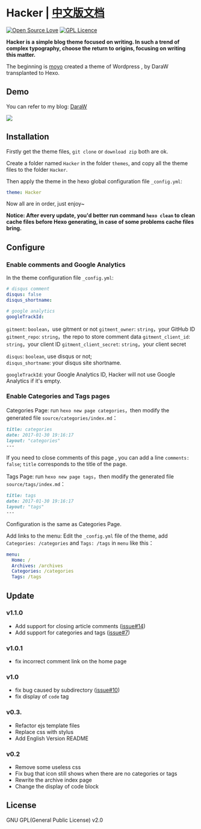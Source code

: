 # Hacker | [中文版文档](/README_zh-CN.md)
[![Open Source Love](https://badges.frapsoft.com/os/v1/open-source.svg?v=103)](https://github.com/ellerbrock/open-source-badge/)  [![GPL Licence](https://badges.frapsoft.com/os/gpl/gpl.svg?v=103)](https://opensource.org/licenses/GPL-2.0)  


__Hacker is a simple blog theme focused on writing. In such a trend of complex typography, choose the return to origins, focusing on writing this matter.__  

The beginning is [moyo](http://liuxinyu.me/) created a theme of Wordpress , by DaraW transplanted to Hexo.

## Demo
You can refer to my blog: [DaraW](http://blog.daraw.cn/)  

![](https://ooo.0o0.ooo/2016/08/04/57a306f56bee2.png
)

## Installation
Firstly get the theme files, `git clone` or `download zip` both are ok.  

Create a folder named `Hacker` in the folder `themes`, and copy all the theme files to the folder `Hacker`.  

Then apply the theme in the hexo global configuration file `_config.yml`:

```yaml
theme: Hacker
```
Now all are in order, just enjoy~

__Notice: After every update, you'd better run command `hexo clean` to clean cache files before Hexo generating, in case of some problems cache files bring.__


## Configure
### Enable comments and Google Analytics
In the theme configuration file `_config.yml`:

```yaml
# disqus comment
disqus: false
disqus_shortname:

# google analytics
googleTrackId:
```

`gitment`: `boolean`，use gitment or not
`gitment_owner`: `string`，your GitHub ID
`gitment_repo`: `string`，the repo to store comment data
`gitment_client_id`: `string`，your client ID
`gitment_client_secret`: `string`，your client secret

`disqus`: `boolean`, use disqus or not;  
`disqus_shortname`: your disqus site shortname.

`googleTrackId`: your Google Analytics ID, Hacker will not use Google Analytics if it's empty.

### Enable Categories and Tags pages
Categories Page: run `hexo new page categories`，then modify the generated file `source/categories/index.md`：
``` markdown
title: categories
date: 2017-01-30 19:16:17
layout: "categories"
---  
```
If you need to close comments of this page , you can add a line `comments: false`; `title` corresponds to the title of the page.

Tags Page: run `hexo new page tags`，then modify the generated file `source/tags/index.md`：
``` markdown
title: tags
date: 2017-01-30 19:16:17
layout: "tags"
---  
```
Configuration is the same as Categories Page.  

Add links to the menu: Edit the `_config.yml` file of the theme, add `Categories: /categories` and `Tags: /tags` in `menu` like this：
``` yml
menu:
  Home: /
  Archives: /archives
  Categories: /categories
  Tags: /tags
```

## Update
### v1.1.0
* Add support for closing article comments ([issue#14](https://github.com/CodeDaraW/Hacker/issues/14))
* Add support for categories and tags ([issue#7](https://github.com/CodeDaraW/Hacker/issues/7))

### v1.0.1
* fix incorrect comment link on the home page

### v1.0
* fix bug caused by subdirectory ([issue#10](https://github.com/CodeDaraW/Hacker/issues/10))
* fix display of `code` tag


### v0.3.
* Refactor ejs template files
* Replace css with stylus
* Add English Version README


### v0.2
* Remove some useless css
* Fix bug that icon still shows when there are no categories or tags
* Rewrite the archive index page
* Change the display of code block


## License
GNU GPL(General Public License) v2.0
